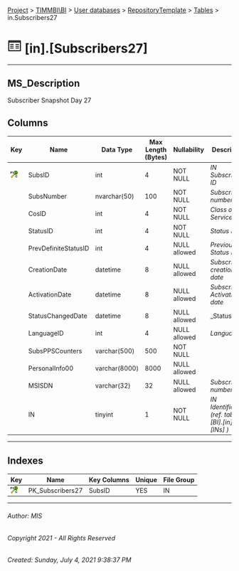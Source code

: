#### 

[Project](../../../../index.md) > [TIMMBI\\BI](../../../index.md) > [User databases](../../index.md) > [RepositoryTemplate](../index.md) > [Tables](Tables.md) > in.Subscribers27

# ![Tables](../../../../Images/Table32.png) [in].[Subscribers27]

---

## <a name="#description"></a>MS_Description

Subscriber Snapshot Day 27

## <a name="#columns"></a>Columns

| Key | Name | Data Type | Max Length (Bytes) | Nullability | Description |
|---|---|---|---|---|---|
| [![Cluster Primary Key PK_Subscribers27: SubsID](../../../../Images/pkcluster.png)](#indexes) | SubsID | int | 4 | NOT NULL | _IN Subscriber ID_ |
|  | SubsNumber | nvarchar(50) | 100 | NOT NULL | _Subscriber number_ |
|  | CosID | int | 4 | NOT NULL | _Class of Service ID_ |
|  | StatusID | int | 4 | NOT NULL | _Status ID_ |
|  | PrevDefiniteStatusID | int | 4 | NULL allowed | _Previous Status ID_ |
|  | CreationDate | datetime | 8 | NULL allowed | _Subscriber creation date_ |
|  | ActivationDate | datetime | 8 | NULL allowed | _Subscriber Activation date_ |
|  | StatusChangedDate | datetime | 8 | NULL allowed | _Status _ |
|  | LanguageID | int | 4 | NULL allowed | _Language ID_ |
|  | SubsPPSCounters | varchar(500) | 500 | NOT NULL |  |
|  | PersonalInfo00 | varchar(8000) | 8000 | NULL allowed |  |
|  | MSISDN | varchar(32) | 32 | NULL allowed | _Subscriber number_ |
|  | IN | tinyint | 1 | NOT NULL | _IN Identification (ref. table [BI].[in].[INs] )_ |


---

## <a name="#indexes"></a>Indexes

| Key | Name | Key Columns | Unique | File Group |
|---|---|---|---|---|
| [![Cluster Primary Key PK_Subscribers27: SubsID](../../../../Images/pkcluster.png)](#indexes) | PK_Subscribers27 | SubsID | YES | IN |


---

###### Author:  MIS

###### Copyright 2021 - All Rights Reserved

###### Created: Sunday, July 4, 2021 9:38:37 PM

